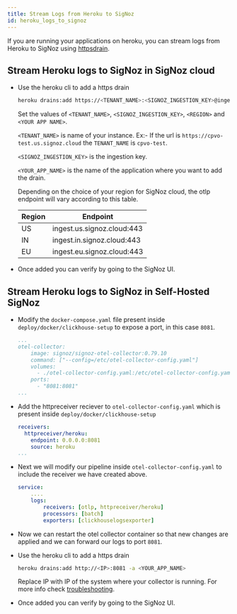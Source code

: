 ```yaml
---
title: Stream Logs from Heroku to SigNoz
id: heroku_logs_to_signoz
---
```


If you are running your applications on heroku, you can stream logs from Heroku to SigNoz using [httpsdrain](https://devcenter.heroku.com/articles/log-drains#https-drains).


## Stream Heroku logs to SigNoz in SigNoz cloud

* Use the heroku cli to add a https drain
    ```sh
    heroku drains:add https://<TENANT_NAME>:<SIGNOZ_INGESTION_KEY>@ingest.<REGION>.signoz.cloud:443/httplogs -a <YOUR_APP_NAME>
    ```

  Set the values of `<TENANT_NAME>`,  `<SIGNOZ_INGESTION_KEY>`, `<REGION>` and `<YOUR APP NAME>`.

  `<TENANT_NAME>` is name of your instance. Ex:- If the url is `https://cpvo-test.us.signoz.cloud` the `TENANT_NAME` is `cpvo-test`.

  `<SIGNOZ_INGESTION_KEY>` is the ingestion key.

  `<YOUR_APP_NAME>` is the name of the application where you want to add the drain.

  
  Depending on the choice of your region for SigNoz cloud, the otlp endpoint will vary according to this table.

  | Region | Endpoint                   |
  | ------ | -------------------------- |
  | US     | ingest.us.signoz.cloud:443 |
  | IN     | ingest.in.signoz.cloud:443 |
  | EU     | ingest.eu.signoz.cloud:443 |

* Once added you can verify by going to the SigNoz UI.


## Stream Heroku logs to SigNoz in Self-Hosted SigNoz

* Modify the `docker-compose.yaml` file present inside `deploy/docker/clickhouse-setup` to expose a port, in this case `8081`.
    ```yaml {8}
    ...
    otel-collector:
        image: signoz/signoz-otel-collector:0.79.10
        command: ["--config=/etc/otel-collector-config.yaml"]
        volumes:
          - ./otel-collector-config.yaml:/etc/otel-collector-config.yaml
        ports:
          - "8081:8081"
    ...
    ```

* Add the httpreceiver reciever to `otel-collector-config.yaml` which is present inside `deploy/docker/clickhouse-setup`
    ```yaml {2-10}
    receivers:
      httpreceiver/heroku:
        endpoint: 0.0.0.0:8081
        source: heroku
    ...
    ```

* Next we will modify our pipeline inside `otel-collector-config.yaml` to include the receiver we have created above.
    ```yaml {4}
    service:
        ....
        logs:
            receivers: [otlp, httpreceiver/heroku]
            processors: [batch]
            exporters: [clickhouselogsexporter]
    ```

* Now we can restart the otel collector container so that new changes are applied and we can forward our logs to port `8081`.

* Use the heroku cli to add a https drain
    ```sh
    heroku drains:add http://<IP>:8081 -a <YOUR_APP_NAME>
    ```
    Replace IP with IP of the system where your collector is running.
    For more info check [troubleshooting](../install/troubleshooting.md#signoz-otel-collector-address-grid). 
* Once added you can verify by going to the SigNoz UI.